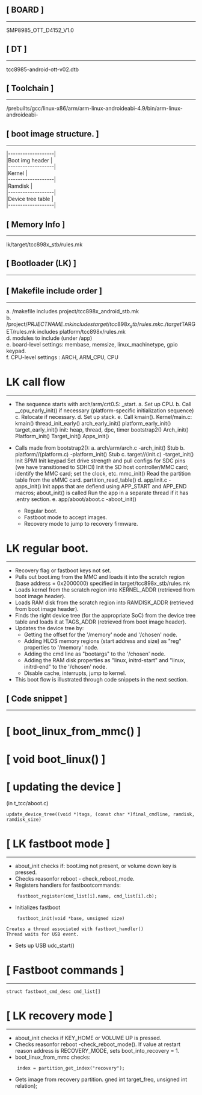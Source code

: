 ## [ BOARD ]
----------
SMP8985_OTT_D4152_V1.0


## [ DT ]
----------
tcc8985-android-ott-v02.dtb


## [ Toolchain ]
----------
/prebuilts/gcc/linux-x86/arm/arm-linux-androideabi-4.9/bin/arm-linux-androideabi-


## [ boot image structure. ]
----------
|-------------------|  
|Boot img header    |  
|-------------------|  
|Kernel             |  
|-------------------|  
|Ramdisk            |  
|-------------------|  
|Device tree table  |  
|-------------------|  
  

## [ Memory Info ]
----------
lk/target/tcc898x_stb/rules.mk


## [ Bootloader (LK) ]
----------


## [ Makefile include order ]
----------
a. /makefile includes project/tcc898x_android_stb.mk  
b. /project/$PRJECTNAME.mk includes target/tcc898x_stb/rules.mk  
c. /target$TARGET/rules.mk includes platform/tcc898x/rules.mk  
d. modules to include (under /app)  
e. board-level settings: membase, memsize, linux_machinetype, gpio keypad.  
f. CPU-level settings : ARCH, ARM_CPU, CPU  
 
 
# LK call flow
----------
* The sequence starts with arch/arm/crt0.S: _start.
a. Set up CPU.
b. Call __cpu_early_init() if necessary (platform-specific initialization sequence)
c. Relocate if necessary.
d. Set up stack.
e. Call kmain().
	Kernel/main.c: kmain()
		thread_init_early()
		arch_early_init()
		platform_early_init()
		target_early_init()
		init: heap, thread, dpc, timer
		bootstrap2()
			Arch_init()
			Platform_init()
			Target_init()
			Apps_init()

* Calls made from bootstrap2():
a. arch/arm/arch.c -arch_init()
	Stub
b. platform/<platform>/(platform.c) -platform_init()
	Stub
c. target/<target>/(init.c) -target_init()
	Init SPMI
	Init keypad
	Set drive strength and pull configs for SDC pins (we have transitioned to SDHCI)
	Init the SD host controller/MMC card; identify the MMC card; set the clock, etc.
	mmc_init()
	Read the partition table from the eMMC card.
	partition_read_table()
d. app/init.c -apps_init()
	Init apps that are defiend using APP_START and APP_END macros; about_init() is called
	Run the app in a separate thread if it has .entry section.
e. app/aboot/aboot.c -aboot_init()
	* Regular boot.
	* Fastboot mode to accept images.
	* Recovery mode to jump to recovery firmware.

# LK regular boot.
-----
* Recovery flag or fastboot keys not set.
* Pulls out boot.img from the MMC and loads it into the scratch region (base address = 0x2000000) specified in target/tcc898x_stb/rules.mk
* Loads kernel from the scratch region into KERNEL_ADDR (retrieved from boot image header).
* Loads RAM disk from the scratch region into RAMDISK_ADDR (retrieved from boot image header).
* Finds the right device tree (for the appropriate SoC) from the device tree table and loads it at TAGS_ADDR (retrieved from boot image header).
* Updates the device tree by:
	- Getting the offset for the '/memory' node and '/chosen' node.
	- Adding HLOS memory regions (start address and size) as "reg" properties to '/memory' node.
	- Adding the cmd line as "bootargs" to the '/chosen' node.
	- Adding the RAM disk properties as "linux, initrd-start" and "linux, initrd-end" to the '/chosen' node.
	- Disable cache, interrupts, jump to kernel.
* This boot flow is illustrated through code snippets in the next section.


## [ Code snippet ]
----------

# [ boot_linux_from_mmc() ]


# [ void boot_linux() ]


# [ updating the device ]
(in t_tcc/aboot.c)
```
update_device_tree((void *)tags, (const char *)final_cmdline, ramdisk, ramdisk_size)

```

# [ LK fastboot mode ]
----------

* about_init checks if:
	boot.img not present, or
	volume down key is pressed.
* Checks reasonfor reboot - check_reboot_mode.
* Registers handlers for fastbootcommands:
```
 	fastboot_register(cmd_list[i].name, cmd_list[i].cb);
```
* Initializes fastboot
```
	fastboot_init(void *base, unsigned size)	
```
	Creates a thread associated with fastboot_handler()
	Thread waits for USB event.
* Sets up USB
	udc_start()

# [ Fastboot commands ]
----------

```
struct fastboot_cmd_desc cmd_list[]
```

# [ LK recovery mode ]
----------

* about_init checks if KEY_HOME or VOLUME UP is pressed.
* Checks reasonfor reboot -check_reboot_mode().
	If value at restart reason address is RECOVERY_MODE, sets boot_into_recovery = 1.
* boot_linux_from_mmc checks:
```
	index = partition_get_index("recovery");
```
* Gets image from recovery partition.
	gned int target_freq, unsigned int relation);

